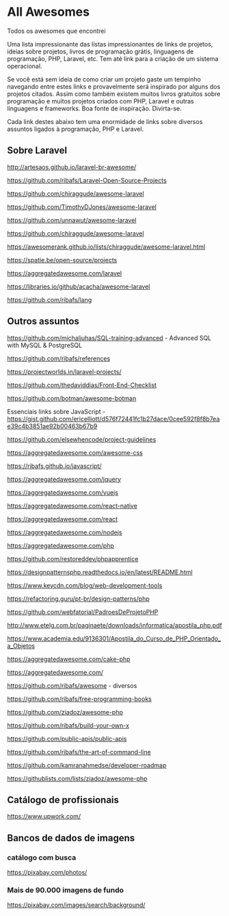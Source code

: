 # All Awesomes

Todos os awesomes que encontrei

Uma lista impressionante das listas impressionantes de links de projetos, ideias sobre projetos, livros de programação grátis, linguagens de programação, PHP, Laravel, etc. Tem até link para a criação de um sistema operacional.

Se você está sem ideia de como criar um projeto gaste um tempinho navegando entre estes links e provavelmente será inspirado por alguns dos projetos citados. Assim como também existem muitos livros gratuitos sobre programação e muitos projetos criados com PHP, Laravel e outras linguagens e frameworks. Boa fonte de inspiração. Divirta-se.

Cada link destes abaixo tem uma enormidade de links sobre diversos assuntos ligados à programação, PHP e Laravel.

## Sobre Laravel

http://artesaos.github.io/laravel-br-awesome/

https://github.com/ribafs/Laravel-Open-Source-Projects

https://github.com/chiraggude/awesome-laravel

https://github.com/TimothyDJones/awesome-laravel

https://github.com/unnawut/awesome-laravel

https://github.com/chiraggude/awesome-laravel

https://awesomerank.github.io/lists/chiraggude/awesome-laravel.html

https://spatie.be/open-source/projects

https://aggregatedawesome.com/laravel

https://libraries.io/github/acacha/awesome-laravel

https://github.com/ribafs/lang

## Outros assuntos

https://github.com/michaljuhas/SQL-training-advanced - Advanced SQL with MySQL & PostgreSQL

https://github.com/ribafs/references

https://projectworlds.in/laravel-projects/

https://github.com/thedaviddias/Front-End-Checklist

https://github.com/botman/awesome-botman

Essenciais links sobre JavaScript - https://gist.github.com/ericelliott/d576f72441fc1b27dace/0cee592f8f8b7eae39c4b3851ae92b00463b67b9

https://github.com/elsewhencode/project-guidelines

https://aggregatedawesome.com/awesome-css

https://ribafs.github.io/javascript/

https://aggregatedawesome.com/jquery

https://aggregatedawesome.com/vuejs

https://aggregatedawesome.com/react-native

https://aggregatedawesome.com/react

https://aggregatedawesome.com/nodejs

https://aggregatedawesome.com/php

https://github.com/restoreddev/phpapprentice

https://designpatternsphp.readthedocs.io/en/latest/README.html

https://www.keycdn.com/blog/web-development-tools

https://refactoring.guru/pt-br/design-patterns/php

https://github.com/webfatorial/PadroesDeProjetoPHP

http://www.etelg.com.br/paginaete/downloads/informatica/apostila_php.pdf

https://www.academia.edu/9136301/Apostila_do_Curso_de_PHP_Orientado_a_Objetos

https://aggregatedawesome.com/cake-php

https://aggregatedawesome.com/

https://github.com/ribafs/awesome - diversos

https://github.com/ribafs/free-programming-books

https://github.com/ziadoz/awesome-php

https://github.com/ribafs/build-your-own-x

https://github.com/public-apis/public-apis

https://github.com/ribafs/the-art-of-command-line

https://github.com/kamranahmedse/developer-roadmap

https://githublists.com/lists/ziadoz/awesome-php

## Catálogo de profissionais

https://www.upwork.com/

## Bancos de dados de imagens

### catálogo com busca

https://pixabay.com/photos/

### Mais de 90.000 imagens de fundo

https://pixabay.com/images/search/background/

